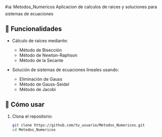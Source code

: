 #📊 Metodos_Numericos
Aplicacion de calculos de raices y soluciones para sistemas de ecuaciones

## 🧮 Funcionalidades

- Cálculo de raíces mediante:
  - Método de Bisección
  - Método de Newton-Raphson
  - Método de la Secante

- Solución de sistemas de ecuaciones lineales usando:
  - Eliminación de Gauss
  - Método de Gauss-Seidel
  - Método de Jacobi


## 🚀 Cómo usar

1. Clona el repositorio:
   ```bash
   git clone https://github.com/tu_usuario/Metodos_Numericos.git
   cd Metodos_Numericos



